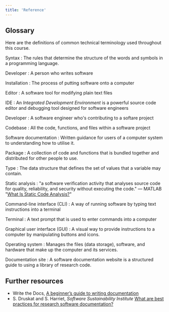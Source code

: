 ```yaml
---
title: 'Reference'
---
```


## Glossary

Here are the definitions of common technical terminology used throughout this course.

Syntax
: The rules that determine the structure of the words and symbols in a programming language.

Developer
: A person who writes software

Installation
: The process of putting software onto a computer

Editor
: A software tool for modifying plain text files

IDE
: An *Integrated Development Environment* is a powerful source code editor and debugging tool designed for software engineers

Developer
: A software engineer who's contributing to a softare project

Codebase
: All the code, functions, and files within a software project

Software documentation
: Written guidance for users of a computer system to understanding how to utilise it.

Package
: A collection of code and functions that is bundled together and distributed for other people to use.

Type
: The data structure that defines the set of values that a variable may contain.

Static analysis
: "a software verification activity that analyses source code for quality, reliability, and security without executing the code." &mdash; MATLAB "[What Is Static Code Analysis?](https://uk.mathworks.com/discovery/static-code-analysis.html)"

Command-line interface (CLI)
: A way of running software by typing text instructions into a terminal

Terminal
: A text prompt that is used to enter commands into a computer

Graphical user interface (GUI)
: A visual way to provide instructions to a computer by manipulating buttons and icons.

Operating system
: Manages the files (data storage), software, and hardware that make up the computer and its services.

Documentation site
: A software documentation website is a structured guide to using a library of research code.

## Further resources

- Write the Docs, [A beginner’s guide to writing documentation](https://www.writethedocs.org/guide/writing/beginners-guide-to-docs/)
- S. Druskat and S. Harriet, *Software Sustainability Institute* [What are best practices for research software documentation?](https://www.software.ac.uk/blog/what-are-best-practices-research-software-documentation)
